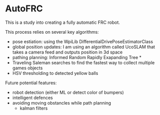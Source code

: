 # AutoFRC

This is a study into creating a fully automatic FRC robot.

This process relies on several key algorithms:
- pose estiation: using the WpiLib DifferentialDrivePoseEstimatorClass
- global position updates: I am using an algorithm called UcoSLAM that takes a camera feed and outputs position in 3d space
- pathing planning: Informed Random Rapidly Exapanding Tree *
- Traveling Saleman searches to find the fastest way to collect multiple games objects
- HSV thresholding to detected yellow balls

Future potential features:
- robot detection (either ML or detect color of bumpers)
- intelligent defences
- avoiding moving obstancles while path planning
  - kalman filters